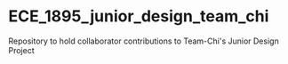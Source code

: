 # ECE_1895_junior_design_team_chi
Repository to hold collaborator contributions to Team-Chi's Junior Design Project
